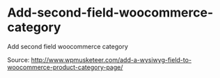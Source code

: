 # Add-second-field-woocommerce-category
Add second field woocommerce category

Source: http://www.wpmusketeer.com/add-a-wysiwyg-field-to-woocommerce-product-category-page/
